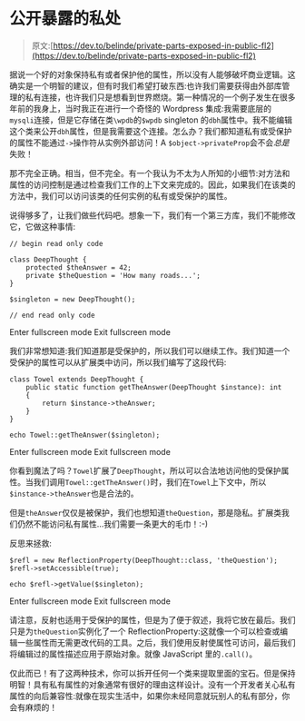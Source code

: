 # 公开暴露的私处

> 原文:[https://dev.to/belinde/private-parts-exposed-in-public-fl2](https://dev.to/belinde/private-parts-exposed-in-public-fl2)

据说一个好的对象保持私有或者保护他的属性，所以没有人能够破坏商业逻辑。这确实是一个明智的建议，但有时我们希望打破东西:也许我们需要获得由外部库管理的私有连接，也许我们只是想看到世界燃烧。第一种情况的一个例子发生在很多年前的我身上，当时我正在进行一个奇怪的 Wordpress 集成:我需要底层的`mysqli`连接，但是它存储在类`\wpdb`的`$wpdb` singleton 的`dbh`属性中。我不能编辑这个类来公开`dbh`属性，但是我需要这个连接。怎么办？我们都知道私有或受保护的属性不能通过`->`操作符从实例外部访问！A `$object->privateProp`会不会*总是*失败！

那不完全正确。相当，但不完全。有一个我认为不太为人所知的小细节:对方法和属性的访问控制是通过检查我们工作的上下文来完成的。因此，如果我们在该类的方法中，我们可以访问该类的任何实例的私有或受保护的属性。

说得够多了，让我们做些代码吧。想象一下，我们有一个第三方库，我们不能修改它，它做这种事情:

```
// begin read only code

class DeepThought {
    protected $theAnswer = 42;
    private $theQuestion = 'How many roads...';
}

$singleton = new DeepThought();

// end read only code 
```

Enter fullscreen mode Exit fullscreen mode

我们非常想知道:我们知道那是受保护的，所以我们可以继续工作。我们知道一个受保护的属性可以从扩展类中访问，所以我们编写了这段代码:

```
class Towel extends DeepThought {
    public static function getTheAnswer(DeepThought $instance): int
    {
        return $instance->theAnswer;
    }
}

echo Towel::getTheAnswer($singleton); 
```

Enter fullscreen mode Exit fullscreen mode

你看到魔法了吗？`Towel`扩展了`DeepThought`，所以可以合法地访问他的受保护属性。当我们调用`Towel::getTheAnswer()`时，我们在`Towel`上下文中，所以`$instance->theAnswer`也是合法的。

但是`theAnswer`仅仅是被保护，我们也想知道`theQuestion`，那是隐私。扩展类我们仍然不能访问私有属性...我们需要一条更大的毛巾！:-)

反思来拯救:

```
$refl = new ReflectionProperty(DeepThought::class, 'theQuestion');
$refl->setAccessible(true);

echo $refl->getValue($singleton); 
```

Enter fullscreen mode Exit fullscreen mode

请注意，反射也适用于受保护的属性，但是为了便于叙述，我将它放在最后。我们只是为`theQuestion`实例化了一个 ReflectionProperty:这就像一个可以检查或编辑一些属性而无需更改代码的工具。之后，我们使用反射使属性可访问，最后我们将编辑过的属性描述应用于原始对象。就像 JavaScript 里的`.call()`。

仅此而已！有了这两种技术，你可以拆开任何一个类来提取里面的宝石。但是保持明智！具有私有属性的对象通常有很好的理由这样设计。没有一个开发者关心私有属性的向后兼容性:就像在现实生活中，如果你未经同意就玩别人的私有部分，你会有麻烦的！